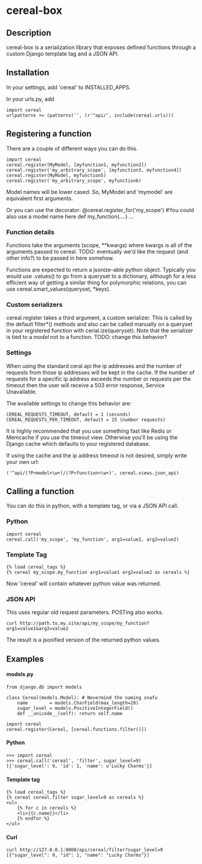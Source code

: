 # cereal-box

## Description
cereal-box is a serialization library that exposes defined functions through a custom Django template tag and a JSON API.

## Installation

In your settings, add 'cereal' to INSTALLED_APPS.

In your urls.py, add

    import cereal
    urlpatterns += (patterns('', (r'^api/', include(cereal.urls)))
    
## Registering a function

There are a couple of different ways you can do this.

    import cereal
    cereal.register(MyModel, [myfunction1, myfunction2])
    cereal.register('my_arbitrary_scope', [myfunction3, myfunction4])
    cereal.register(MyModel, myfunction5)
    cereal.register('my_arbitrary_scope', myfunction6)
    
Model names will be lower cased.  So, MyModel and 'mymodel' are equivalent first arguments.
    
Or you can use the decorator:
    @cereal.register_for('my_scope') #You could also use a model name here
    def my_function(....)
    ...
    
### Function details

Functions take the arguments (scope, **kwargs) where kwargs is all of the arguments passed to cereal.
TODO: eventually we'd like the request (and other info?) to be passed in here somehow.

Functions are expected to return a jsonize-able python object.  Typically you would use .values() to
go from a queryset to a dictionary, although for a less efficient way of getting a similar thing for polymorphic
relations, you can use cereal.smart_values(queryset, *keys).

### Custom serializers

cereal.register takes a third argument, a custom serializer.  This is called by the default filter*()
methods and also can be called manually on a queryset in your registered function with cerial.ize(queryset).
Note that the serializer is tied to a *model* not to a function. TODO: change this behavior?

### Settings

When using the standard ceral api the ip addresses and the number of requests 
from those ip addresses will be kept in the cache.  If the number of requests
for a specific ip address exceeds the number or requests per the timeout
then the user will receive a 503 error response, Service Unavailable.  

The available settings to change this behavior are:

    CEREAL_REQUESTS_TIMEOUT, default = 1 (seconds)
    CEREAL_REQUESTS_PER_TIMEOUT, default = 15 (number requests)

It is highly recommended that you use something fast like Redis or Memcache if you
use the timeout view.  Otherwise you'll be using the Django cache which defaults
to your registered database.

If using the cache and the ip address timeout is not desired, simply write your 
own url:

    ('^api/(?P<model>\w+)/(?P<function>\w+)', cereal.views.json_api)   


## Calling a function

You can do this in python, with a template tag, or via a JSON API call.

### Python

    import cereal
    cereal.call('my_scope', 'my_function', arg1=value1, arg2=value2)
    
### Template Tag

    {% load cereal_tags %}
    {% cereal my_scope.my_function arg1=value1 arg2=value2 as cereals %}
    
Now 'cereal' will contain whatever python value was returned.

### JSON API

This uses regular old request parameters.  POSTing also works.

    curl http://path.to.my.site/api/my_scope/my_function?arg1=value1&arg2=value2

The result is a jsonified version of the returned python values.


## Examples
#### models.py

	from django.db import models

	class Cereal(models.Model): # Nevermind the naming snafu
		name        = models.CharField(max_length=20)
		sugar_level = models.PositiveIntegerField()
		def __unicode__(self): return self.name

	import cereal
	cereal.register(Cereal, [cereal.functions.filter()])

#### Python

	>>> import cereal
	>>> cereal.call('cereal', 'filter', sugar_level=9)
	[{'sugar_level': 9, 'id': 1, 'name': u'Lucky Charms'}]

#### Template tag

	{% load cereal_tags %}
	{% cereal cereal.filter sugar_level=9 as cereals %}
	<ul>
		{% for c in cereals %}
		<li>{{c.name}}</li>
		{% endfor %}
	</ul>



#### Curl

	curl http://127.0.0.1:8000/api/cereal/filter?sugar_level=9
	[{"sugar_level": 9, "id": 1, "name": "Lucky Charms"}]
